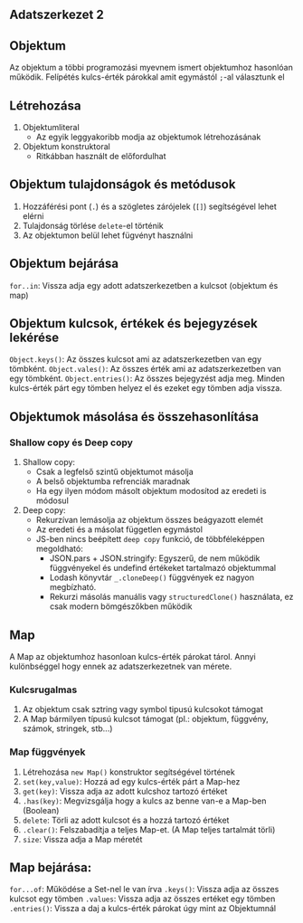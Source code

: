 ## Adatszerkezet 2 

## Objektum
Az objektum a többi programozási myevnem ismert objektumhoz hasonlóan működik.
Felípétés kulcs-érték párokkal amit egymástól `;`-al választunk el
## Létrehozása
1. Objektumliteral
    * Az egyik leggyakoribb modja az objektumok létrehozásának
2. Objektum konstruktoral
    * Ritkábban használt de előfordulhat
## Objektum tulajdonságok és metódusok
1. Hozzáférési pont (`.`) és a szögletes zárójelek (`[]`) segítségével lehet elérni
2. Tulajdonság törlése `delete`-el történik
3. Az objektumon belül lehet fügvényt használni
## Objektum bejárása
`for..in`: Vissza adja egy adott adatszerkezetben a kulcsot (objektum és map)
## Objektum kulcsok, értékek és bejegyzések lekérése
`Object.keys()`: Az összes kulcsot ami az adatszerkezetben van egy tömbként.
`Object.vales()`: Az összes érték ami az adatszerkezetben van egy tömbként.
`Object.entries()`: Az összes bejegyzést adja meg. Minden kulcs-érték párt egy tömben helyez el és ezeket egy tömben adja vissza.
## Objektumok másolása és összehasonlítása
### Shallow copy és Deep copy
1. Shallow copy:
    * Csak a legfelső szintű objektumot másolja
    * A belső objektumba refrenciák maradnak
    * Ha egy ilyen módom másolt objektum modosítod az eredeti is módosul
2. Deep copy:
    * Rekurzívan lemásolja az objektum összes beágyazott elemét
    * Az eredeti és a másolat független egymástol
    * JS-ben nincs beépített `deep copy` funkció, de többféleképpen megoldható:
        * JSON.pars + JSON.stringify: Egyszerű, de nem működik függvényekel és undefind értékeket tartalmazó objektummal
        * Lodash könyvtár `_.cloneDeep()` függvények ez nagyon megbízható.
        * Rekurzi másolás manuális vagy `structuredClone()` használata, ez csak modern bömgészőkben működik
## Map
A Map az objektumhoz hasonloan kulcs-érték párokat tárol. Annyi kulönbséggel hogy ennek az adatszerkezetnek van mérete.
### Kulcsrugalmas
1. Az objektum csak sztring vagy symbol tipusú kulcsokot támogat
2. A Map bármilyen típusú kulcsot támogat (pl.: objektum, függvény, számok, stringek, stb...)
### Map függvények
1. Létrehozása `new Map()` konstruktor segítségével történek
2. `set(key,value)`: Hozzá ad egy kulcs-érték párt a Map-hez
3. `get(key)`: Vissza adja az adott kulcshoz tartozó értéket
4. `.has(key)`: Megvizsgálja hogy a kulcs az benne van-e a Map-ben (Boolean)
5. `delete`: Törli az adott kulcsot és a hozzá tartozó értéket
6. `.clear()`: Felszabadítja a teljes Map-et. (A Map teljes tartalmát törli)
7. `size`: Vissza adja a Map méretét
## Map bejárása:
`for...of`: Működése a Set-nel le van írva
`.keys()`: Vissza adja az összes kulcsot egy tömben
`.values`: Vissza adja az összes ertéket egy tömben
`.entries()`: Vissza a daj a kulcs-érték párokat úgy mint az Objektumnál